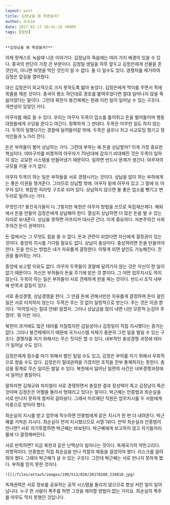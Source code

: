 ```yaml
---
layout: post
title: 김정남을 왜 죽였을까?
author: drkim
date: 2017-02-17 10:41:18 +0900
tags: [컬럼]
---
```

 

    **김정남을 왜 죽였을까?**

  


어제 팟캐스트 녹음때 나온 이야기다. 김정남의 죽음에는 여러 가지 배경이 있을 수 있다. 중국의 판단이 가장 큰 부분이다. 김정일 생일을 하루 앞두고 김정은에게 선물을 준 것인지, 아니면 빅엿을 먹인 것인지 알 수 없다. 둘 다 일수도 있다. 경쟁자를 제거하여 김정은 앞길을 열어줬다. 

  


대신 김정은이 외교적으로 크지 못하도록 밟아 놓았다. 김정은에게 먹이를 주면서 목에 목줄을 채운 것이다. 중국이 평소 하던대로 경호를 붙여주었다면 절대 일어나지 않을 죽음이었다는 말이다. 그런데 북한식 봉건체제는 원래 이런 일이 일어날 수 있는 구조다. 개연성이 있었던 거다. 

  


야꾸자를 예로 들 수 있다. 우리는 야꾸자 두목이 업소를 틀어쥐고 돈을 벌어들이며 행동대원들에게 수당을 준다고 여긴다. 정확하게 그 반대다. 두목은 아무런 일도 하지 않는다. 두목이 일했다가는 경찰에 달려들어갈 밖에. 두목은 골프나 치고 사교모임 챙기고 정치인들과 노가리 깐다. 

  


돈은 부하들이 벌어 상납하는 거다. 그런데 부하는 왜 돈을 상납할까? 이게 가장 중요한 핵심이다. 야마구치를 비롯하여 야꾸자가 70년대에 갑자기 비대해진 것은 두목이 일하지 않는 교묘한 시스템을 만들어냈기 때문이다. 일하면 반드시 문제가 생긴다. 야꾸자의 규모를 키울 수가 없다. 

  


야꾸자 두목이 하는 일은 부하들을 서로 경쟁시키는 것이다. 상납을 많이 하는 부하에게는 좋은 이권을 챙겨준다. 그러므로 상납할 밖에. 야꾸자 밑에 야꾸자 있고 그 밑에 또 야꾸자 있다. 복잡한 피라밋 구조로 되어 있다. 상납하지 않으면 물 좋은 업소를 뺏기고 변두리로 밀려나는 거다. 

  


무엇인가? 봉건국가들이 다 그렇지만 북한은 야꾸자 방법을 쓰므로 독립채산제다. 해외에서 돈을 만들어 김정은에게 상납해야 한다. 열심히 상납하면 더 많은 돈을 벌 수 있는 자리로 보내준다. 상납을 못하면 아프리카 대사관 간다. 이게 중요하다. 자본주의건 사회주의건 돈이 권력이다. 

  


돈 앞에서는 그 무엇도 힘을 쓸 수 없다. 돈과 관련이 되었다면 자신에게 결정권이 있는 것이다. 중앙의 지시를 기다릴 필요도 없다. 상납이 충성이다. 충성하려면 돈을 만들어야 한다. 돈을 만드는 방법은 내가 자유롭게 결정한다. 이렇게 되면 살인도 가능해진다. 전권을 틀어쥐는 거다. 

  


중앙에 보고할 이유도 없다. 야꾸자 두목들이 경찰에 달려가지 않는 것은 자신이 한 일이 없기 때문이다. 자신은 부하들이 돈을 주기에 받은 것 뿐이다. 그 어떤 업무지시도 하지 않는다. 두목이 하는 일은 부하들이 서로 견제하게 판을 짜는 것이다. 반드시 조직 내부에 반목과 갈등이 있다. 

  


서로 충성경쟁, 상납경쟁을 한다. 그 만큼 돈에 관해서만은 자유롭게 결정하며 돈이 걸린 일은 서로 터치하지 않는다. 두목은 주는 것 없이 일방적으로 받는다. 주는 것은 이권 뿐이다. '마약장사는 절대 안돼! 알겠지. 그러나 상납금을 많이 내면 너만 모른척 눈감아 주겠어'. 뭐 이런 거다. 

  


북한이 과거에도 많은 테러를 저질렀지만 김일성이나 김정일이 직접 지시했다는 증거는 없다. 그러나 봉건체제이기 때문에 국가시스템 자체가 충분히 그런 일을 벌일 수 있는 구조다. 경쟁자를 치기 위해서는 무슨 짓이든 할 수 있다. 내부적인 충성경쟁 과정에 테러가 일어날 수도 있다. 

  


김정은에게 점수를 따기 위해서 벌인 일일 수도 있고, 김정은 부하를 치기 위해서 우회적으로 쳤을 수도 있다. 김정은이 절대권력을 가졌지만 조직을 전부 통제하지는 못한다. 충성을 핑계로 무슨 일이든 벌일 수 있다. 북한에서 일어난 일련의 사건은 내부경쟁과정에서 일어난 총질이다. 

  


말하자면 김재규와 차지철이 서로 경쟁하면서 총질한 결과 장성택이 죽고 김정남이 죽은 것이며 김정은은 어쩔줄 몰라서 멍때리고 있다는 말이다. 박근혜는 안종범과 최순실을 서로 만나지 못하게 철저히 갈라놨다. 그래서 미르재단 직원은 업무지시를 두 사람에게 이중으로 받아야 했다. 

  


최순실의 지시를 받고 업무에 착수하면 안종범에게 같은 지시가 한 번 더 내려온다. 박근혜를 거쳐온 지시다. 최순실이 먼저 지시했으므로 서열 1위다. 만약 최순실과 안종범이 만나면? 서로 의기투합하면 박근혜는 바보된다. 박근혜에게 보고하지 않고 자기들끼리 몰래 다 결정해버린다.

  


서로 반목하면? 지금 북한과 같은 난맥상이 일어나는 것이다. 독재국가의 약한고리다. 치명적이다. 안종범은 직접 최순실을 만나 적절히 제동을 걸었어야 했다. 리스크를 알려줘야 했다. 그래야 박근혜가 살 수 있는 구조다. 그런데 박근혜는 서로 만나지 못하게 했다. 부하를 믿지 못한 것이다.

  


  



 
    ![](/files/attach/images/199/513/810/20170108_234810.jpg) 

  


독재권력은 서로 정보를 공유하는 공적 시스템을 돌리지 않으므로 항상 저런 일이 일어납니다. 누구 한 사람이 폭주를 하면 그것을 제어할 방법이 없는 거지요. 최순실의 폭주를 아무도 막지 못했던 것입니다.